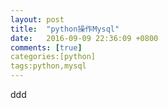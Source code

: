 ```yaml
---
layout: post
title:  "python操作Mysql"
date:   2016-09-09 22:36:09 +0800
comments: [true]
categories:[python]
tags:python,mysql
---
```


ddd

